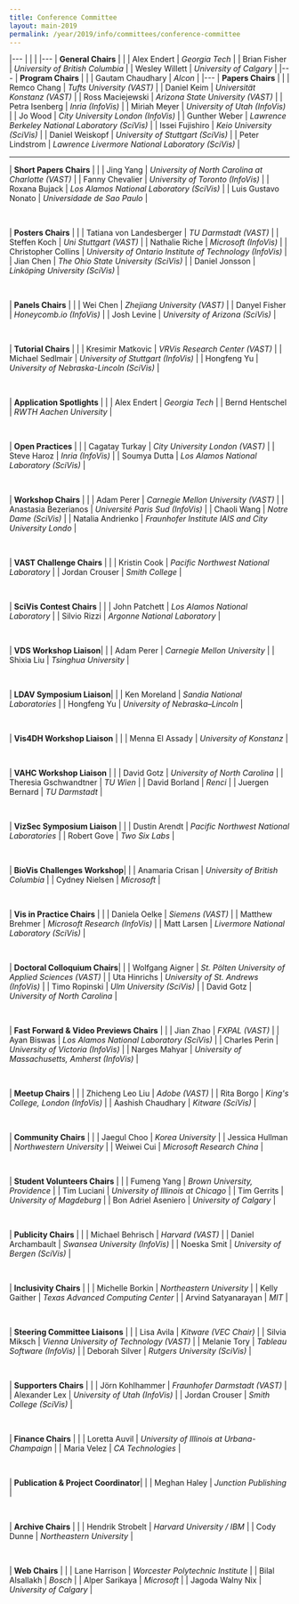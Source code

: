 ```yaml
---
title: Conference Committee
layout: main-2019
permalink: /year/2019/info/committees/conference-committee
---
```



|---
| | |
|---
| **General Chairs** | |
| Alex Endert | *Georgia Tech* |
| Brian Fisher | *University of British Columbia* |
| Wesley Willett | *University of Calgary* |
|---
| **Program Chairs** | |
| Gautam Chaudhary | *Alcon* |
|---
| **Papers Chairs** | |
| Remco Chang | *Tufts University (VAST)* |
| Daniel Keim | *Universität Konstanz (VAST)* |
| Ross Maciejewski | *Arizona State University (VAST)* |
| Petra Isenberg | *Inria (InfoVis)* |
| Miriah Meyer | *University of Utah (InfoVis)* |
| Jo Wood | *City University London (InfoVis)* |
| Gunther Weber | *Lawrence Berkeley National Laboratory (SciVis)* |
| Issei Fujishiro | *Keio University (SciVis)* |
| Daniel Weiskopf | *University of Stuttgart (SciVis)* |
| Peter Lindstrom | *Lawrence Livermore National Laboratory (SciVis)* |

---

| **Short Papers Chairs** | |
| Jing Yang | *University of North Carolina at Charlotte (VAST)* |
| Fanny Chevalier | *University of Toronto (InfoVis)* |
| Roxana Bujack | *Los Alamos National Laboratory (SciVis)* |
| Luis Gustavo Nonato | *Universidade de Sao Paulo* |

<br/>

| **Posters Chairs** | |
| Tatiana von Landesberger | *TU Darmstadt (VAST)* |
| Steffen Koch | *Uni Stuttgart (VAST)* |
| Nathalie Riche | *Microsoft (InfoVis)* |
| Christopher Collins | *University of Ontario Institute of Technology (InfoVis)* |
| Jian Chen | *The Ohio State University (SciVis)* |
| Daniel Jonsson | *Linköping University (SciVis)* |


<br/>

| **Panels Chairs** | |
| Wei Chen | *Zhejiang University (VAST)* |
| Danyel Fisher | *Honeycomb.io (InfoVis)* |
| Josh Levine | *University of Arizona (SciVis)* |

<br/>

| **Tutorial Chairs** | |
| Kresimir Matkovic | *VRVis Research Center (VAST)* |
| Michael Sedlmair | *University of Stuttgart (InfoVis)* |
| Hongfeng Yu | *University of Nebraska-Lincoln (SciVis)* |

<br/>


| **Application Spotlights** | |
| Alex Endert | *Georgia Tech* |
| Bernd Hentschel | *RWTH Aachen University* |

<br/>

| **Open Practices** | |
| Cagatay Turkay | *City University London (VAST)* |
| Steve Haroz | *Inria (InfoVis)* |
| Soumya Dutta | *Los Alamos National Laboratory (SciVis)* |

<br/>

| **Workshop Chairs** | |
| Adam Perer | *Carnegie Mellon University (VAST)* |
| Anastasia Bezerianos | *Université Paris Sud (InfoVis)* |
| Chaoli Wang | *Notre Dame (SciVis)* |
| Natalia Andrienko | *Fraunhofer Institute IAIS and City University Londo* |

<br/>

| **VAST Challenge Chairs** | |
| Kristin Cook | *Pacific Northwest National Laboratory* |
| Jordan Crouser | *Smith College* |

<br/>

| **SciVis Contest Chairs** | |
| John Patchett | *Los Alamos National Laboratory* |
| Silvio Rizzi | *Argonne National Laboratory* |


<br/>

| **VDS Workshop Liaison**| |
| Adam Perer | *Carnegie Mellon University* |
| Shixia Liu | *Tsinghua University* |

<br/>

| **LDAV Symposium Liaison**| |
| Ken Moreland | *Sandia National Laboratories* |
| Hongfeng Yu | *University of Nebraska–Lincoln* |

<br/>

| **Vis4DH Workshop Liaison** | |
| Menna El Assady | *University of Konstanz* |

<br/>

| **VAHC Workshop Liaison** | |
| David Gotz | *University of North Carolina* |
| Theresia Gschwandtner | *TU Wien* |
| David Borland | *Renci* |
| Juergen Bernard | *TU Darmstadt* |

<br/>


| **VizSec Symposium Liaison** | |
| Dustin Arendt | *Pacific Northwest National Laboratories* |
| Robert Gove | *Two Six Labs* |

<br/>

| **BioVis Challenges Workshop**| |
| Anamaria Crisan | *University of British Columbia* |
| Cydney Nielsen | *Microsoft* |

<br/>

| **Vis in Practice Chairs** | |
| Daniela Oelke | *Siemens (VAST)* |
| Matthew Brehmer | *Microsoft Research (InfoVis)* |
| Matt Larsen | *Livermore National Laboratory (SciVis)* |

<br/>

| **Doctoral Colloquium Chairs**| |
| Wolfgang Aigner | *St. Pölten University of Applied Sciences (VAST)* |
| Uta Hinrichs | *University of St. Andrews (InfoVis)* |
| Timo Ropinski | *Ulm University (SciVis)* |
| David Gotz | *University of North Carolina* |

<br/>

| **Fast Forward & Video Previews Chairs** | |
| Jian Zhao | *FXPAL (VAST)* |
| Ayan Biswas | *Los Alamos National Laboratory (SciVis)* |
| Charles Perin | *University of Victoria (InfoVis)* |
| Narges Mahyar | *University of Massachusetts, Amherst (InfoVis)* |


<br/>

| **Meetup Chairs** | |
| Zhicheng Leo Liu | *Adobe (VAST)* |
| Rita Borgo | *King's College, London (InfoVis)* |
| Aashish Chaudhary | *Kitware (SciVis)* |

<br/>


| **Community Chairs** | |
| Jaegul Choo | *Korea University* |
| Jessica Hullman | *Northwestern University* |
| Weiwei Cui | *Microsoft Research China* |

<br/>

| **Student Volunteers Chairs** | |
| Fumeng Yang | *Brown University, Providence* |
| Tim Luciani | *University of Illinois at Chicago* |
| Tim Gerrits | *University of Magdeburg* |
| Bon Adriel Aseniero | *University of Calgary* |

<br/>

| **Publicity Chairs** | |
| Michael Behrisch | *Harvard (VAST)* |
| Daniel Archambault | *Swansea University (InfoVis)* |
| Noeska Smit | *University of Bergen (SciVis)* |

<br/>

| **Inclusivity Chairs** | |
| Michelle Borkin | *Northeastern University* |
| Kelly Gaither | *Texas Advanced Computing Center* |
| Arvind Satyanarayan | *MIT* |

<br/>

| **Steering Committee Liaisons** | |
| Lisa Avila | *Kitware (VEC Chair)* |
| Silvia Miksch | *Vienna University of Technology (VAST)* |
| Melanie Tory | *Tableau Software (InfoVis)* |
| Deborah Silver | *Rutgers University (SciVis)* |

<br/>

| **Supporters Chairs** | |
| Jörn Kohlhammer | *Fraunhofer Darmstadt (VAST)* |
| Alexander Lex | *University of Utah (InfoVis)* |
| Jordan Crouser | *Smith College (SciVis)* |

<br/>

| **Finance Chairs** | |
| Loretta Auvil | *University of Illinois at Urbana-Champaign* |
| Maria Velez | *CA Technologies* |

<br/>

| **Publication & Project Coordinator**| |
| Meghan Haley | *Junction Publishing* |

<br/>

| **Archive Chairs** | |
| Hendrik Strobelt | *Harvard University / IBM* |
| Cody Dunne | *Northeastern University* |

<br/>

| **Web Chairs** | |
| Lane Harrison | *Worcester Polytechnic Institute* |
| Bilal Alsallakh | *Bosch* |
| Alper Sarikaya | *Microsoft* |
| Jagoda Walny Nix | *University of Calgary* |

